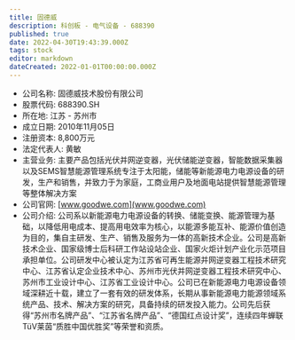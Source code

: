 ```yaml
---
title: 固德威
description: 科创板 - 电气设备 - 688390
published: true
date: 2022-04-30T19:43:39.000Z
tags: stock
editor: markdown
dateCreated: 2022-01-01T00:00:00.000Z
---
```


- 公司名称: 固德威技术股份有限公司
- 股票代码: 688390.SH
- 所在地: 江苏 - 苏州市
- 成立日期: 2010年11月05日
- 注册资本: 8,800万元
- 法定代表人: 黄敏
- 主营业务: 主要产品包括光伏并网逆变器，光伏储能逆变器，智能数据采集器以及SEMS智慧能源管理系统专注于太阳能，储能等新能源电力电源设备的研发，生产和销售，并致力于为家庭，工商业用户及地面电站提供智慧能源管理等整体解决方案
- 公司官网: [www.goodwe.com](www.goodwe.com)
- 公司介绍: 公司系以新能源电力电源设备的转换、储能变换、能源管理为基础，以降低用电成本、提高用电效率为核心，以能源多能互补、能源价值创造为目的，集自主研发、生产、销售及服务为一体的高新技术企业。公司是高新技术企业、国家级博士后科研工作站设站企业、国家火炬计划产业化示范项目承担单位。公司研发中心被认定为江苏省可再生能源并网逆变器工程技术研究中心、江苏省认定企业技术中心、苏州市光伏并网逆变器工程技术研究中心、苏州市工业设计中心、江苏省工业设计中心。公司已在新能源电力电源设备领域深耕近十载，建立了一套有效的研发体系，长期从事新能源电力能源领域系统产品、技术、解决方案的研究，具备持续的研发投入能力。公司先后获得“苏州市名牌产品”、“江苏省名牌产品”、“德国红点设计奖”，连续四年蝉联TüV莱茵“质胜中国优胜奖”等荣誉和资质。


